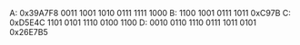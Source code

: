 A: 0x39A7F8
   0011 1001 1010 0111 1111 1000
B: 1100 1001 0111 1011
   0xC97B
C: 0xD5E4C
   1101 0101 1110 0100 1100
D: 0010 0110 1110 0111 1011 0101
   0x26E7B5   